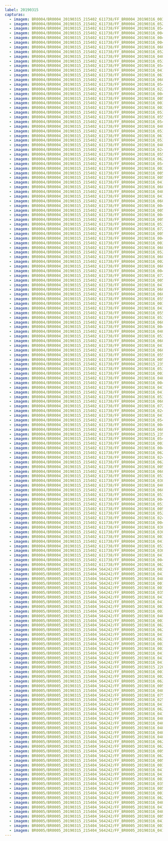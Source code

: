 ```yaml
---
label: 20190315
capturas:
  - imagem: BR0004/BR0004_20190315_215402_611738/FF_BR0004_20190316_003633_115_0190976.fits_maxpixel.jpg
  - imagem: BR0004/BR0004_20190315_215402_611738/FF_BR0004_20190316_052813_957_0537344.fits_maxpixel.jpg
  - imagem: BR0004/BR0004_20190315_215402_611738/FF_BR0004_20190316_054011_809_0551680.fits_maxpixel.jpg
  - imagem: BR0004/BR0004_20190315_215402_611738/FF_BR0004_20190316_004128_045_0196864.fits_maxpixel.jpg
  - imagem: BR0004/BR0004_20190315_215402_611738/FF_BR0004_20190316_004244_886_0198400.fits_maxpixel.jpg
  - imagem: BR0004/BR0004_20190315_215402_611738/FF_BR0004_20190316_004023_976_0195584.fits_maxpixel.jpg
  - imagem: BR0004/BR0004_20190315_215402_611738/FF_BR0004_20190316_060853_224_0585728.fits_maxpixel.jpg
  - imagem: BR0004/BR0004_20190315_215402_611738/FF_BR0004_20190316_052943_647_0539136.fits_maxpixel.jpg
  - imagem: BR0004/BR0004_20190315_215402_611738/FF_BR0004_20190316_040944_001_0445184.fits_maxpixel.jpg
  - imagem: BR0004/BR0004_20190315_215402_611738/FF_BR0004_20190316_053737_702_0548608.fits_maxpixel.jpg
  - imagem: BR0004/BR0004_20190315_215402_611738/FF_BR0004_20190316_054141_493_0553472.fits_maxpixel.jpg
  - imagem: BR0004/BR0004_20190315_215402_611738/FF_BR0004_20190316_041413_412_0450560.fits_maxpixel.jpg
  - imagem: BR0004/BR0004_20190315_215402_611738/FF_BR0004_20190316_061035_806_0587776.fits_maxpixel.jpg
  - imagem: BR0004/BR0004_20190315_215402_611738/FF_BR0004_20190316_060553_433_0582144.fits_maxpixel.jpg
  - imagem: BR0004/BR0004_20190315_215402_611738/FF_BR0004_20190316_054024_619_0551936.fits_maxpixel.jpg
  - imagem: BR0004/BR0004_20190315_215402_611738/FF_BR0004_20190316_022153_351_0316928.fits_maxpixel.jpg
  - imagem: BR0004/BR0004_20190315_215402_611738/FF_BR0004_20190316_004935_293_0206592.fits_maxpixel.jpg
  - imagem: BR0004/BR0004_20190315_215402_611738/FF_BR0004_20190316_005410_916_0211968.fits_maxpixel.jpg
  - imagem: BR0004/BR0004_20190315_215402_611738/FF_BR0004_20190316_003750_152_0192512.fits_maxpixel.jpg
  - imagem: BR0004/BR0004_20190315_215402_611738/FF_BR0004_20190316_003802_920_0192768.fits_maxpixel.jpg
  - imagem: BR0004/BR0004_20190315_215402_611738/FF_BR0004_20190316_053724_887_0548352.fits_maxpixel.jpg
  - imagem: BR0004/BR0004_20190315_215402_611738/FF_BR0004_20190316_055222_131_0566272.fits_maxpixel.jpg
  - imagem: BR0004/BR0004_20190315_215402_611738/FF_BR0004_20190316_054219_921_0554240.fits_maxpixel.jpg
  - imagem: BR0004/BR0004_20190315_215402_611738/FF_BR0004_20190316_040918_380_0444672.fits_maxpixel.jpg
  - imagem: BR0004/BR0004_20190315_215402_611738/FF_BR0004_20190316_053633_650_0547328.fits_maxpixel.jpg
  - imagem: BR0004/BR0004_20190315_215402_611738/FF_BR0004_20190316_061951_282_0598784.fits_maxpixel.jpg
  - imagem: BR0004/BR0004_20190315_215402_611738/FF_BR0004_20190316_053620_835_0547072.fits_maxpixel.jpg
  - imagem: BR0004/BR0004_20190315_215402_611738/FF_BR0004_20190316_040138_392_0435712.fits_maxpixel.jpg
  - imagem: BR0004/BR0004_20190315_215402_611738/FF_BR0004_20190316_024646_527_0346624.fits_maxpixel.jpg
  - imagem: BR0004/BR0004_20190315_215402_611738/FF_BR0004_20190316_055156_500_0565760.fits_maxpixel.jpg
  - imagem: BR0004/BR0004_20190315_215402_611738/FF_BR0004_20190316_062241_956_0602112.fits_maxpixel.jpg
  - imagem: BR0004/BR0004_20190315_215402_611738/FF_BR0004_20190316_054037_436_0552192.fits_maxpixel.jpg
  - imagem: BR0004/BR0004_20190315_215402_611738/FF_BR0004_20190316_003645_920_0191232.fits_maxpixel.jpg
  - imagem: BR0004/BR0004_20190315_215402_611738/FF_BR0004_20190316_005134_986_0208896.fits_maxpixel.jpg
  - imagem: BR0004/BR0004_20190315_215402_611738/FF_BR0004_20190316_005109_375_0208384.fits_maxpixel.jpg
  - imagem: BR0004/BR0004_20190315_215402_611738/FF_BR0004_20190316_041035_188_0446208.fits_maxpixel.jpg
  - imagem: BR0004/BR0004_20190315_215402_611738/FF_BR0004_20190316_060606_495_0582400.fits_maxpixel.jpg
  - imagem: BR0004/BR0004_20190315_215402_611738/FF_BR0004_20190316_040336_580_0438016.fits_maxpixel.jpg
  - imagem: BR0004/BR0004_20190315_215402_611738/FF_BR0004_20190316_041048_192_0446464.fits_maxpixel.jpg
  - imagem: BR0004/BR0004_20190315_215402_611738/FF_BR0004_20190316_060736_373_0584192.fits_maxpixel.jpg
  - imagem: BR0004/BR0004_20190315_215402_611738/FF_BR0004_20190316_004909_677_0206080.fits_maxpixel.jpg
  - imagem: BR0004/BR0004_20190315_215402_611738/FF_BR0004_20190316_005147_816_0209152.fits_maxpixel.jpg
  - imagem: BR0004/BR0004_20190315_215402_611738/FF_BR0004_20190316_004856_820_0205824.fits_maxpixel.jpg
  - imagem: BR0004/BR0004_20190315_215402_611738/FF_BR0004_20190316_005056_519_0208128.fits_maxpixel.jpg
  - imagem: BR0004/BR0004_20190315_215402_611738/FF_BR0004_20190316_053646_453_0547584.fits_maxpixel.jpg
  - imagem: BR0004/BR0004_20190315_215402_611738/FF_BR0004_20190316_072803_830_0679424.fits_maxpixel.jpg
  - imagem: BR0004/BR0004_20190315_215402_611738/FF_BR0004_20190316_005018_095_0207360.fits_maxpixel.jpg
  - imagem: BR0004/BR0004_20190315_215402_611738/FF_BR0004_20190316_004102_418_0196352.fits_maxpixel.jpg
  - imagem: BR0004/BR0004_20190315_215402_611738/FF_BR0004_20190316_003828_689_0193280.fits_maxpixel.jpg
  - imagem: BR0004/BR0004_20190315_215402_611738/FF_BR0004_20190316_060657_955_0583424.fits_maxpixel.jpg
  - imagem: BR0004/BR0004_20190315_215402_611738/FF_BR0004_20190316_052930_673_0538880.fits_maxpixel.jpg
  - imagem: BR0004/BR0004_20190315_215402_611738/FF_BR0004_20190316_060957_381_0587008.fits_maxpixel.jpg
  - imagem: BR0004/BR0004_20190315_215402_611738/FF_BR0004_20190316_002055_601_0172544.fits_maxpixel.jpg
  - imagem: BR0004/BR0004_20190315_215402_611738/FF_BR0004_20190316_060619_306_0582656.fits_maxpixel.jpg
  - imagem: BR0004/BR0004_20190315_215402_611738/FF_BR0004_20190316_004036_814_0195840.fits_maxpixel.jpg
  - imagem: BR0004/BR0004_20190315_215402_611738/FF_BR0004_20190316_072816_642_0679680.fits_maxpixel.jpg
  - imagem: BR0004/BR0004_20190315_215402_611738/FF_BR0004_20190316_005005_271_0207104.fits_maxpixel.jpg
  - imagem: BR0004/BR0004_20190315_215402_611738/FF_BR0004_20190316_041126_620_0447232.fits_maxpixel.jpg
  - imagem: BR0004/BR0004_20190315_215402_611738/FF_BR0004_20190316_060710_761_0583680.fits_maxpixel.jpg
  - imagem: BR0004/BR0004_20190315_215402_611738/FF_BR0004_20190316_060749_166_0584448.fits_maxpixel.jpg
  - imagem: BR0004/BR0004_20190315_215402_611738/FF_BR0004_20190316_055130_887_0565248.fits_maxpixel.jpg
  - imagem: BR0004/BR0004_20190315_215402_611738/FF_BR0004_20190316_003737_273_0192256.fits_maxpixel.jpg
  - imagem: BR0004/BR0004_20190315_215402_611738/FF_BR0004_20190316_041322_345_0449536.fits_maxpixel.jpg
  - imagem: BR0004/BR0004_20190315_215402_611738/FF_BR0004_20190316_055234_921_0566528.fits_maxpixel.jpg
  - imagem: BR0004/BR0004_20190315_215402_611738/FF_BR0004_20190316_053035_073_0540160.fits_maxpixel.jpg
  - imagem: BR0004/BR0004_20190315_215402_611738/FF_BR0004_20190316_060814_800_0584960.fits_maxpixel.jpg
  - imagem: BR0004/BR0004_20190315_215402_611738/FF_BR0004_20190316_004140_837_0197120.fits_maxpixel.jpg
  - imagem: BR0004/BR0004_20190315_215402_611738/FF_BR0004_20190316_040151_183_0435968.fits_maxpixel.jpg
  - imagem: BR0004/BR0004_20190315_215402_611738/FF_BR0004_20190316_053608_029_0546816.fits_maxpixel.jpg
  - imagem: BR0004/BR0004_20190315_215402_611738/FF_BR0004_20190316_060645_123_0583168.fits_maxpixel.jpg
  - imagem: BR0004/BR0004_20190315_215402_611738/FF_BR0004_20190316_041009_564_0445696.fits_maxpixel.jpg
  - imagem: BR0004/BR0004_20190315_215402_611738/FF_BR0004_20190316_060632_066_0582912.fits_maxpixel.jpg
  - imagem: BR0004/BR0004_20190315_215402_611738/FF_BR0004_20190316_055209_308_0566016.fits_maxpixel.jpg
  - imagem: BR0004/BR0004_20190315_215402_611738/FF_BR0004_20190316_005228_445_0209920.fits_maxpixel.jpg
  - imagem: BR0004/BR0004_20190315_215402_611738/FF_BR0004_20190315_235613_762_0143616.fits_maxpixel.jpg
  - imagem: BR0004/BR0004_20190315_215402_611738/FF_BR0004_20190316_053022_269_0539904.fits_maxpixel.jpg
  - imagem: BR0004/BR0004_20190315_215402_611738/FF_BR0004_20190316_003724_240_0192000.fits_maxpixel.jpg
  - imagem: BR0004/BR0004_20190315_215402_611738/FF_BR0004_20190316_040931_184_0444928.fits_maxpixel.jpg
  - imagem: BR0004/BR0004_20190315_215402_611738/FF_BR0004_20190316_004049_601_0196096.fits_maxpixel.jpg
  - imagem: BR0004/BR0004_20190315_215402_611738/FF_BR0004_20190316_041022_371_0445952.fits_maxpixel.jpg
  - imagem: BR0004/BR0004_20190315_215402_611738/FF_BR0004_20190316_041334_980_0449792.fits_maxpixel.jpg
  - imagem: BR0004/BR0004_20190315_215402_611738/FF_BR0004_20190316_053113_517_0540928.fits_maxpixel.jpg
  - imagem: BR0004/BR0004_20190315_215402_611738/FF_BR0004_20190316_060944_586_0586752.fits_maxpixel.jpg
  - imagem: BR0004/BR0004_20190315_215402_611738/FF_BR0004_20190316_072751_077_0679168.fits_maxpixel.jpg
  - imagem: BR0004/BR0004_20190315_215402_611738/FF_BR0004_20190316_024659_333_0346880.fits_maxpixel.jpg
  - imagem: BR0004/BR0004_20190315_215402_611738/FF_BR0004_20190316_041113_809_0446976.fits_maxpixel.jpg
  - imagem: BR0004/BR0004_20190315_215402_611738/FF_BR0004_20190316_054103_045_0552704.fits_maxpixel.jpg
  - imagem: BR0004/BR0004_20190315_215402_611738/FF_BR0004_20190316_004922_492_0206336.fits_maxpixel.jpg
  - imagem: BR0004/BR0004_20190315_215402_611738/FF_BR0004_20190316_060918_949_0586240.fits_maxpixel.jpg
  - imagem: BR0004/BR0004_20190315_215402_611738/FF_BR0004_20190315_235626_682_0143872.fits_maxpixel.jpg
  - imagem: BR0004/BR0004_20190315_215402_611738/FF_BR0004_20190316_054128_666_0553216.fits_maxpixel.jpg
  - imagem: BR0004/BR0004_20190315_215402_611738/FF_BR0004_20190316_003620_298_0190720.fits_maxpixel.jpg
  - imagem: BR0004/BR0004_20190315_215402_611738/FF_BR0004_20190316_004831_210_0205312.fits_maxpixel.jpg
  - imagem: BR0004/BR0004_20190315_215402_611738/FF_BR0004_20190316_062333_234_0603136.fits_maxpixel.jpg
  - imagem: BR0004/BR0004_20190315_215402_611738/FF_BR0004_20190316_024737_843_0347648.fits_maxpixel.jpg
  - imagem: BR0004/BR0004_20190315_215402_611738/FF_BR0004_20190316_062229_132_0601856.fits_maxpixel.jpg
  - imagem: BR0004/BR0004_20190315_215402_611738/FF_BR0004_20190316_005853_018_0217600.fits_maxpixel.jpg
  - imagem: BR0004/BR0004_20190315_215402_611738/FF_BR0004_20190316_060801_980_0584704.fits_maxpixel.jpg
  - imagem: BR0004/BR0004_20190315_215402_611738/FF_BR0004_20190316_053100_703_0540672.fits_maxpixel.jpg
  - imagem: BR0004/BR0004_20190315_215402_611738/FF_BR0004_20190316_030305_727_0366080.fits_maxpixel.jpg
  - imagem: BR0004/BR0004_20190315_215402_611738/FF_BR0004_20190316_040323_865_0437760.fits_maxpixel.jpg
  - imagem: BR0004/BR0004_20190315_215402_611738/FF_BR0004_20190316_060723_550_0583936.fits_maxpixel.jpg
  - imagem: BR0004/BR0004_20190315_215402_611738/FF_BR0004_20190316_053047_886_0540416.fits_maxpixel.jpg
  - imagem: BR0004/BR0004_20190315_215402_611738/FF_BR0004_20190316_004952_461_0206848.fits_maxpixel.jpg
  - imagem: BR0004/BR0004_20190315_215402_611738/FF_BR0004_20190316_053659_280_0547840.fits_maxpixel.jpg
  - imagem: BR0004/BR0004_20190315_215402_611738/FF_BR0004_20190316_005030_883_0207616.fits_maxpixel.jpg
  - imagem: BR0004/BR0004_20190315_215402_611738/FF_BR0004_20190316_052956_452_0539392.fits_maxpixel.jpg
  - imagem: BR0004/BR0004_20190315_215402_611738/FF_BR0004_20190316_024947_209_0350208.fits_maxpixel.jpg
  - imagem: BR0004/BR0004_20190315_215402_611738/FF_BR0004_20190316_004115_221_0196608.fits_maxpixel.jpg
  - imagem: BR0004/BR0004_20190315_215402_611738/FF_BR0004_20190316_030240_094_0365568.fits_maxpixel.jpg
  - imagem: BR0004/BR0004_20190315_215402_611738/FF_BR0004_20190316_030252_903_0365824.fits_maxpixel.jpg
  - imagem: BR0004/BR0004_20190315_215402_611738/FF_BR0004_20190316_003531_524_0189696.fits_maxpixel.jpg
  - imagem: BR0004/BR0004_20190315_215402_611738/FF_BR0004_20190316_041139_440_0447488.fits_maxpixel.jpg
  - imagem: BR0004/BR0004_20190315_215402_611738/FF_BR0004_20190316_053712_084_0548096.fits_maxpixel.jpg
  - imagem: BR0004/BR0004_20190315_215402_611738/FF_BR0004_20190316_030227_274_0365312.fits_maxpixel.jpg
  - imagem: BR0004/BR0004_20190315_215402_611738/FF_BR0004_20190316_041439_036_0451072.fits_maxpixel.jpg
  - imagem: BR0004/BR0004_20190315_215402_611738/FF_BR0004_20190316_004232_082_0198144.fits_maxpixel.jpg
  - imagem: BR0004/BR0004_20190315_215402_611738/FF_BR0004_20190316_062346_054_0603392.fits_maxpixel.jpg
  - imagem: BR0005/BR0005_20190315_215404_564242/FF_BR0005_20190316_003852_411_0189184.fits_maxpixel.jpg
  - imagem: BR0005/BR0005_20190315_215404_564242/FF_BR0005_20190316_041520_839_0447744.fits_maxpixel.jpg
  - imagem: BR0005/BR0005_20190315_215404_564242/FF_BR0005_20190316_040921_982_0440576.fits_maxpixel.jpg
  - imagem: BR0005/BR0005_20190315_215404_564242/FF_BR0005_20190316_001524_466_0167168.fits_maxpixel.jpg
  - imagem: BR0005/BR0005_20190315_215404_564242/FF_BR0005_20190316_001602_955_0167936.fits_maxpixel.jpg
  - imagem: BR0005/BR0005_20190315_215404_564242/FF_BR0005_20190316_035944_495_0429312.fits_maxpixel.jpg
  - imagem: BR0005/BR0005_20190315_215404_564242/FF_BR0005_20190316_041013_429_0441600.fits_maxpixel.jpg
  - imagem: BR0005/BR0005_20190315_215404_564242/FF_BR0005_20190316_041000_605_0441344.fits_maxpixel.jpg
  - imagem: BR0005/BR0005_20190315_215404_564242/FF_BR0005_20190316_003657_116_0186880.fits_maxpixel.jpg
  - imagem: BR0005/BR0005_20190315_215404_564242/FF_BR0005_20190316_003839_615_0188928.fits_maxpixel.jpg
  - imagem: BR0005/BR0005_20190315_215404_564242/FF_BR0005_20190316_040205_393_0432128.fits_maxpixel.jpg
  - imagem: BR0005/BR0005_20190315_215404_564242/FF_BR0005_20190316_003930_879_0189952.fits_maxpixel.jpg
  - imagem: BR0005/BR0005_20190315_215404_564242/FF_BR0005_20190316_062350_995_0599552.fits_maxpixel.jpg
  - imagem: BR0005/BR0005_20190315_215404_564242/FF_BR0005_20190316_062442_224_0600576.fits_maxpixel.jpg
  - imagem: BR0005/BR0005_20190315_215404_564242/FF_BR0005_20190316_041442_425_0446976.fits_maxpixel.jpg
  - imagem: BR0005/BR0005_20190315_215404_564242/FF_BR0005_20190316_063825_210_0616960.fits_maxpixel.jpg
  - imagem: BR0005/BR0005_20190315_215404_564242/FF_BR0005_20190316_003735_566_0187648.fits_maxpixel.jpg
  - imagem: BR0005/BR0005_20190315_215404_564242/FF_BR0005_20190316_003801_179_0188160.fits_maxpixel.jpg
  - imagem: BR0005/BR0005_20190315_215404_564242/FF_BR0005_20190316_041338_375_0445696.fits_maxpixel.jpg
  - imagem: BR0005/BR0005_20190315_215404_564242/FF_BR0005_20190316_041508_031_0447488.fits_maxpixel.jpg
  - imagem: BR0005/BR0005_20190315_215404_564242/FF_BR0005_20190316_041325_573_0445440.fits_maxpixel.jpg
  - imagem: BR0005/BR0005_20190315_215404_564242/FF_BR0005_20190315_220705_505_0013568.fits_maxpixel.jpg
  - imagem: BR0005/BR0005_20190315_215404_564242/FF_BR0005_20190316_003826_804_0188672.fits_maxpixel.jpg
  - imagem: BR0005/BR0005_20190315_215404_564242/FF_BR0005_20190316_002239_319_0169984.fits_maxpixel.jpg
  - imagem: BR0005/BR0005_20190315_215404_564242/FF_BR0005_20190316_062416_605_0600064.fits_maxpixel.jpg
  - imagem: BR0005/BR0005_20190315_215404_564242/FF_BR0005_20190316_005923_576_0213760.fits_maxpixel.jpg
  - imagem: BR0005/BR0005_20190315_215404_564242/FF_BR0005_20190316_040010_122_0429824.fits_maxpixel.jpg
  - imagem: BR0005/BR0005_20190315_215404_564242/FF_BR0005_20190316_075049_935_0703488.fits_maxpixel.jpg
  - imagem: BR0005/BR0005_20190315_215404_564242/FF_BR0005_20190316_025845_194_0356608.fits_maxpixel.jpg
  - imagem: BR0005/BR0005_20190315_215404_564242/FF_BR0005_20190316_041455_229_0447232.fits_maxpixel.jpg
  - imagem: BR0005/BR0005_20190315_215404_564242/FF_BR0005_20190316_062117_264_0596480.fits_maxpixel.jpg
  - imagem: BR0005/BR0005_20190315_215404_564242/FF_BR0005_20190316_041533_664_0448000.fits_maxpixel.jpg
  - imagem: BR0005/BR0005_20190315_215404_564242/FF_BR0005_20190316_040256_639_0433152.fits_maxpixel.jpg
  - imagem: BR0005/BR0005_20190315_215404_564242/FF_BR0005_20190316_040400_786_0434432.fits_maxpixel.jpg
  - imagem: BR0005/BR0005_20190315_215404_564242/FF_BR0005_20190316_040218_209_0432384.fits_maxpixel.jpg
  - imagem: BR0005/BR0005_20190315_215404_564242/FF_BR0005_20190316_040231_005_0432640.fits_maxpixel.jpg
  - imagem: BR0005/BR0005_20190315_215404_564242/FF_BR0005_20190316_040322_257_0433664.fits_maxpixel.jpg
  - imagem: BR0005/BR0005_20190315_215404_564242/FF_BR0005_20190316_062325_382_0599040.fits_maxpixel.jpg
  - imagem: BR0005/BR0005_20190315_215404_564242/FF_BR0005_20190316_062403_810_0599808.fits_maxpixel.jpg
  - imagem: BR0005/BR0005_20190315_215404_564242/FF_BR0005_20190316_005312_089_0206336.fits_maxpixel.jpg
  - imagem: BR0005/BR0005_20190315_215404_564242/FF_BR0005_20190316_062130_072_0596736.fits_maxpixel.jpg
  - imagem: BR0005/BR0005_20190315_215404_564242/FF_BR0005_20190316_005324_874_0206592.fits_maxpixel.jpg
  - imagem: BR0005/BR0005_20190315_215404_564242/FF_BR0005_20190316_003814_006_0188416.fits_maxpixel.jpg
  - imagem: BR0005/BR0005_20190315_215404_564242/FF_BR0005_20190316_041559_278_0448512.fits_maxpixel.jpg
  - imagem: BR0005/BR0005_20190315_215404_564242/FF_BR0005_20190316_041429_629_0446720.fits_maxpixel.jpg
  - imagem: BR0005/BR0005_20190315_215404_564242/FF_BR0005_20190316_003918_622_0189696.fits_maxpixel.jpg
  - imagem: BR0005/BR0005_20190315_215404_564242/FF_BR0005_20190316_035957_319_0429568.fits_maxpixel.jpg
  - imagem: BR0005/BR0005_20190315_215404_564242/FF_BR0005_20190316_005207_864_0205056.fits_maxpixel.jpg
  - imagem: BR0005/BR0005_20190315_215404_564242/FF_BR0005_20190316_003943_702_0190208.fits_maxpixel.jpg
  - imagem: BR0005/BR0005_20190315_215404_564242/FF_BR0005_20190316_062429_460_0600320.fits_maxpixel.jpg
  - imagem: BR0005/BR0005_20190315_215404_564242/FF_BR0005_20190316_040309_437_0433408.fits_maxpixel.jpg
  - imagem: BR0005/BR0005_20190315_215404_564242/FF_BR0005_20190316_041312_754_0445184.fits_maxpixel.jpg
  - imagem: BR0005/BR0005_20190315_215404_564242/FF_BR0005_20190316_040934_833_0440832.fits_maxpixel.jpg
  - imagem: BR0005/BR0005_20190315_215404_564242/FF_BR0005_20190316_005233_495_0205568.fits_maxpixel.jpg
  - imagem: BR0005/BR0005_20190315_215404_564242/FF_BR0005_20190316_041039_035_0442112.fits_maxpixel.jpg
  - imagem: BR0005/BR0005_20190315_215404_564242/FF_BR0005_20190316_003905_281_0189440.fits_maxpixel.jpg
  - imagem: BR0005/BR0005_20190315_215404_564242/FF_BR0005_20190316_041026_238_0441856.fits_maxpixel.jpg
---
```

